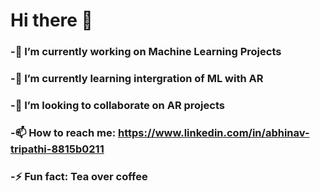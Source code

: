 # Hi there 👋
### -🔭 I’m currently working on Machine Learning Projects
### -🌱 I’m currently learning intergration of ML with AR
### -👯 I’m looking to collaborate on AR projects
### -📫 How to reach me: https://www.linkedin.com/in/abhinav-tripathi-8815b0211
### -⚡ Fun fact: Tea over coffee

